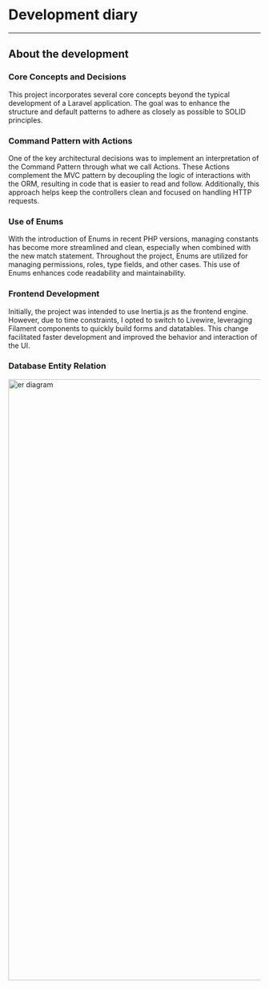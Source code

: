 # Development diary

---

<a name="section-1"></a>

## About the development

### Core Concepts and Decisions

This project incorporates several core concepts beyond the typical development of a Laravel application. The goal was to enhance the structure and default patterns to adhere as closely as possible to SOLID principles.

### Command Pattern with Actions

One of the key architectural decisions was to implement an interpretation of the Command Pattern through what we call Actions. These Actions complement the MVC pattern by decoupling the logic of interactions with the ORM, resulting in code that is easier to read and follow. Additionally, this approach helps keep the controllers clean and focused on handling HTTP requests.

### Use of Enums

With the introduction of Enums in recent PHP versions, managing constants has become more streamlined and clean, especially when combined with the new match statement. Throughout the project, Enums are utilized for managing permissions, roles, type fields, and other cases. This use of Enums enhances code readability and maintainability.

### Frontend Development

Initially, the project was intended to use Inertia.js as the frontend engine. However, due to time constraints, I opted to switch to Livewire, leveraging Filament components to quickly build forms and datatables. This change facilitated faster development and improved the behavior and interaction of the UI.

### Database Entity Relation

<img src="er_diagram.png" width="1200" alt="er diagram">

